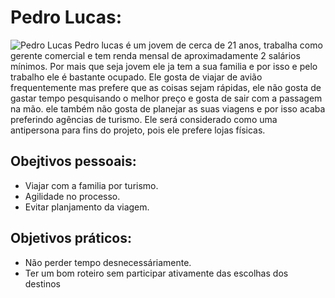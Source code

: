 # Pedro Lucas:
![Pedro Lucas](https://github.com/Interacao-Humano-Computador/2020.1-Zupper/blob/develop/images/pedro-lucas-foto.jpg?raw=true)
Pedro lucas é um jovem de cerca de 21 anos, trabalha como gerente comercial e tem renda mensal de aproximadamente 2 salários mínimos. Por mais que seja jovem ele ja tem a sua familia e por isso e pelo trabalho ele é bastante ocupado. Ele gosta de viajar de avião frequentemente mas prefere que as coisas sejam rápidas, ele não gosta de gastar tempo pesquisando o melhor preço e gosta de sair com a passagem na mão. ele também não gosta de planejar as suas viagens e por isso acaba preferindo agências de turismo. Ele será considerado como uma antipersona para fins do projeto, pois ele prefere lojas físicas.

## Obejtivos pessoais:
* Viajar com a familia por turismo.
* Agilidade no processo.
* Evitar planjamento da viagem.

## Objetivos práticos:
* Não perder tempo desnecessáriamente.
* Ter um bom roteiro sem participar ativamente das escolhas dos destinos
